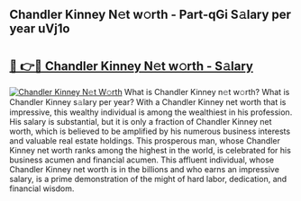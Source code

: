 ## Chandler Kinney N𝚎t w𝚘rth - Part-qGi S𝚊lary per year uVj1o

# <h2><a href="http://gc1wwz.nevu.top/?p=Chandler+Kinney">🔗 👉🔴 Chandler Kinney N𝚎t w𝚘rth - S𝚊lary</a></h2>

[![Chandler Kinney N𝚎t W𝚘rth](https://i.imgur.com/Oavwk0R.jpeg)](http://gc1wwz.nevu.top/?p=Chandler+Kinney)
What is Chandler Kinney n𝚎t w𝚘rth? What is Chandler Kinney s𝚊lary per year?
With a Chandler Kinney net worth that is impressive, this wealthy individual is among the wealthiest in his profession. His salary is substantial, but it is only a fraction of Chandler Kinney net worth, which is believed to be amplified by his numerous business interests and valuable real estate holdings. This prosperous man, whose Chandler Kinney net worth ranks among the highest in the world, is celebrated for his business acumen and financial acumen. This affluent individual, whose Chandler Kinney net worth is in the billions and who earns an impressive salary, is a prime demonstration of the might of hard labor, dedication, and financial wisdom.

